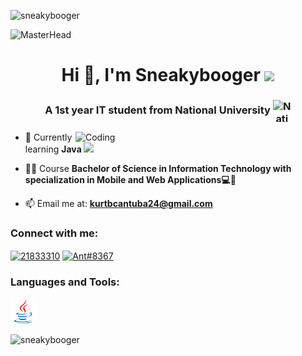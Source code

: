 <p align="left"> <img src="https://komarev.com/ghpvc/?username=sneakybooger&label=Profile%20views&color=0e75b6&style=flat" alt="sneakybooger" /> </p>

![MasterHead](https://github.com/Sneakybooger/MyJavaProjects/blob/main/goofy/banner.gif?raw=true)

<h1 align="center">Hi 👋, I'm Sneakybooger <img src="https://media.tenor.com/oIdbufXalYUAAAAi/brickhill-skeleton.gif" width="50px"></h1>
<h3 align="center">A 1st year IT student from National University
 </span>
  <a href="https://national-u.edu.ph/"><img src="https://upload.wikimedia.org/wikipedia/en/a/a2/National_University_seal.png" alt="National University Logo" width="29" height="35" style="display: inline-block; vertical-align: middle;"></a>
</h3>

<img align="right" alt="Coding" width="400" src="https://media.tenor.com/whgQwNlVvNkAAAAi/xero-code.gif">


- 🌱 Currently learning **Java <img src="https://media.tenor.com/lNtmoshuUI8AAAAi/bahroo-hacker.gif" width="30px">**

- 👨‍💻 Course **Bachelor of Science in Information Technology with specialization in Mobile and Web Applications💻📱**

- 📫 Email me at: **kurtbcantuba24@gmail.com**

<h3 align="left">Connect with me:</h3>
<p align="left">
<a href="https://stackoverflow.com/users/21833310" target="blank"><img align="center" src="https://raw.githubusercontent.com/rahuldkjain/github-profile-readme-generator/master/src/images/icons/Social/stack-overflow.svg" alt="21833310" height="30" width="40" /></a>
<a href="https://discord.gg/Ant#8367" target="blank"><img align="center" src="https://raw.githubusercontent.com/rahuldkjain/github-profile-readme-generator/master/src/images/icons/Social/discord.svg" alt="Ant#8367" height="30" width="40" /></a>
</p>

<h3 align="left">Languages and Tools:</h3>
<p align="left"> <a href="https://www.java.com" target="_blank" rel="noreferrer"> <img src="https://raw.githubusercontent.com/devicons/devicon/master/icons/java/java-original.svg" alt="java" width="40" height="40"/> </a> </p>

<p>&nbsp;<img align="left" src="https://github-readme-stats.vercel.app/api?username=sneakybooger&show_icons=true&locale=en" alt="sneakybooger" /></p>
